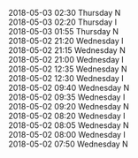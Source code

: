 2018-05-03 02:30 Thursday  N  
2018-05-03 02:20 Thursday  I  
2018-05-03 01:55 Thursday  N  
2018-05-02 21:20 Wednesday  I  
2018-05-02 21:15 Wednesday  N  
2018-05-02 21:00 Wednesday  I  
2018-05-02 12:35 Wednesday  N  
2018-05-02 12:30 Wednesday  I  
2018-05-02 09:40 Wednesday  N  
2018-05-02 09:35 Wednesday  I  
2018-05-02 09:20 Wednesday  N  
2018-05-02 08:20 Wednesday  I  
2018-05-02 08:05 Wednesday  N  
2018-05-02 08:00 Wednesday  I  
2018-05-02 07:50 Wednesday  N  
